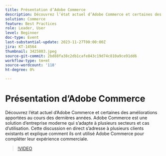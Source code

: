 ```yaml
---
title: Présentation d’Adobe Commerce
description: Découvrez l’état actuel d’Adobe Commerce et certaines des améliorations apportées au cours des dernières années. Adobe Commerce est une solution d’entreprise moderne qui s’adapte à plusieurs secteurs et cas d’utilisation. Cette discussion en direct s’adresse à plusieurs clients existants et explique comment ils ont utilisé Adobe Commerce pour compléter leur expérience commerciale.
solution: Commerce
feature: Best Practices
role: Leader, User
level: Beginner
doc-type: Event
last-substantial-update: 2023-11-27T00:00:00Z
jira: KT-14564
thumbnail: 3425803.jpeg
source-git-commit: 2bd88fa38c2db1cafe843c19d74c810a9ce91dd6
workflow-type: tm+mt
source-wordcount: '118'
ht-degree: 0%

---
```



# Présentation d’Adobe Commerce

Découvrez l’état actuel d’Adobe Commerce et certaines des améliorations apportées au cours des dernières années. Adobe Commerce est une solution d’entreprise moderne qui s’adapte à plusieurs secteurs et cas d’utilisation. Cette discussion en direct s’adresse à plusieurs clients existants et explique comment ils ont utilisé Adobe Commerce pour compléter leur expérience commerciale.

>[!VIDEO](https://video.tv.adobe.com/v/3425803/?learn=on)
